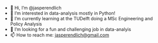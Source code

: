 - 👋 Hi, I’m @jasperendlich
- 👀 I’m interested in data-analysis mostly in Python!
- 🌱 I’m currently learning at the TUDelft doing a MSc Engineering and Policy Analysis
- 💞️ I’m looking for a fun and challenging job in data-analyis
- 📫 How to reach me: jasperendlich@gmail.com 
